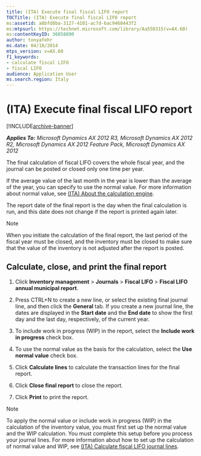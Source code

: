 ```yaml
---
title: (ITA) Execute final fiscal LIFO report
TOCTitle: (ITA) Execute final fiscal LIFO report
ms:assetid: a8bfd8ba-3127-4101-ac7d-6ac9468443f2
ms:mtpsurl: https://technet.microsoft.com/library/Aa550315(v=AX.60)
ms:contentKeyID: 36058890
author: tonyafehr
ms.date: 04/18/2014
mtps_version: v=AX.60
f1_keywords:
- calculate fiscal LIFO
- fiscal LIFO
audience: Application User
ms.search.region: Italy
---
```


# (ITA) Execute final fiscal LIFO report 


[!INCLUDE[archive-banner](includes/archive-banner.md)]


_**Applies To:** Microsoft Dynamics AX 2012 R3, Microsoft Dynamics AX 2012 R2, Microsoft Dynamics AX 2012 Feature Pack, Microsoft Dynamics AX 2012_

The final calculation of fiscal LIFO covers the whole fiscal year, and the journal can be posted or closed only one time per year.

If the average value of the last month in the year is lower than the average of the year, you can specify to use the normal value. For more information about normal value, see [(ITA) About the calculation engine](ita-about-the-calculation-engine.md).

The report date of the final report is the day when the final calculation is run, and this date does not change if the report is printed again later.


> [!NOTE]
> <P>When you initiate the calculation of the final report, the last period of the fiscal year must be closed, and the inventory must be closed to make sure that the value of the inventory is not adjusted after the report is posted.</P>



## Calculate, close, and print the final report

1.  Click **Inventory management** \> **Journals** \> **Fiscal LIFO** \> **Fiscal LIFO annual municipal report**.

2.  Press CTRL+N to create a new line, or select the existing final journal line, and then click the **General** tab. If you create a new journal line, the dates are displayed in the **Start date** and the **End date** to show the first day and the last day, respectively, of the current year.

3.  To include work in progress (WIP) in the report, select the **Include work in progress** check box.

4.  To use the normal value as the basis for the calculation, select the **Use normal value** check box.

5.  Click **Calculate lines** to calculate the transaction lines for the final report.

6.  Click **Close final report** to close the report.

7.  Click **Print** to print the report.


> [!NOTE]
> <P>To apply the normal value or include work in progress (WIP) in the calculation of the inventory value, you must first set up the normal value and the WIP calculation. You must complete this setup before you process your journal lines. For more information about how to set up the calculation of normal value and WIP, see <A href="ita-calculate-fiscal-lifo-journal-lines.md">(ITA) Calculate fiscal LIFO journal lines</A>.</P>


  


